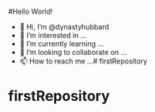 #Hello World!

- 👋 Hi, I’m @dynastyhubbard
- 👀 I’m interested in ...
- 🌱 I’m currently learning ...
- 💞️ I’m looking to collaborate on ...
- 📫 How to reach me ...# firstRepository
# firstRepository
